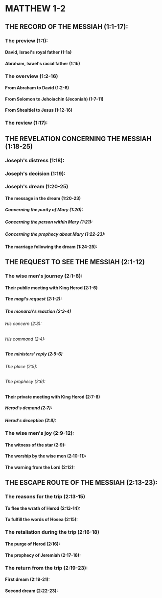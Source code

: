 ---
---
# MATTHEW 1-2 
## THE RECORD OF THE MESSIAH (1:1-17): 
###  The preview (1:1): 
####  David, Israel\'s royal father (1:1a) 
####  Abraham, Israel\'s racial father (1:1b) 
###  The overview (1:2-16) 
####  From Abraham to David (1:2-6) 
####  From Solomon to Jehoiachin (Jeconiah) (1:7-11) 
####  From Shealtiel to Jesus (1:12-16) 
###  The review (1:17): 
## THE REVELATION CONCERNING THE MESSIAH (1:18-25) 
###  Joseph\'s distress (1:18): 
###  Joseph\'s decision (1:19): 
###  Joseph\'s dream (1:20-25) 
####  The message in the dream (1:20-23) 
#####  Concerning the purity of Mary (1:20): 
#####  Concerning the person within Mary (1:21): 
#####  Concerning the prophecy about Mary (1:22-23): 
####  The marriage following the dream (1:24-25): 
## THE REQUEST TO SEE THE MESSIAH (2:1-12) 
###  The wise men\'s journey (2:1-8): 
####  Their public meeting with King Herod (2:1-6) 
#####  The magi\'s request (2:1-2): 
#####  The monarch\'s reaction (2:3-4) 
######  His concern (2:3): 
######  His command (2:4): 
#####  The ministers\' reply (2:5-6) 
######  The place (2:5): 
######  The prophecy (2:6): 
####  Their private meeting with King Herod (2:7-8) 
#####  Herod\'s demand (2:7): 
#####  Herod\'s deception (2:8): 
###  The wise men\'s joy (2:9-12): 
####  The witness of the star (2:9): 
####  The worship by the wise men (2:10-11): 
####  The warning from the Lord (2:12): 
## THE ESCAPE ROUTE OF THE MESSIAH (2:13-23): 
###  The reasons for the trip (2:13-15) 
####  To flee the wrath of Herod (2:13-14): 
####  To fulfill the words of Hosea (2:15): 
###  The retaliation during the trip (2:16-18) 
####  The purge of Herod (2:16): 
####  The prophecy of Jeremiah (2:17-18): 
###  The return from the trip (2:19-23): 
####  First dream (2:19-21): 
####  Second dream (2:22-23): 
